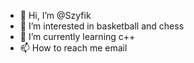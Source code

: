 - 👋 Hi, I’m @Szyfik
- 👀 I’m interested in basketball and chess
- 🌱 I’m currently learning c++
- 📫 How to reach me email

<!---
Szyfik/Szyfik is a ✨ special ✨ repository because its `README.md` (this file) appears on your GitHub profile.
You can click the Preview link to take a look at your changes.
--->
